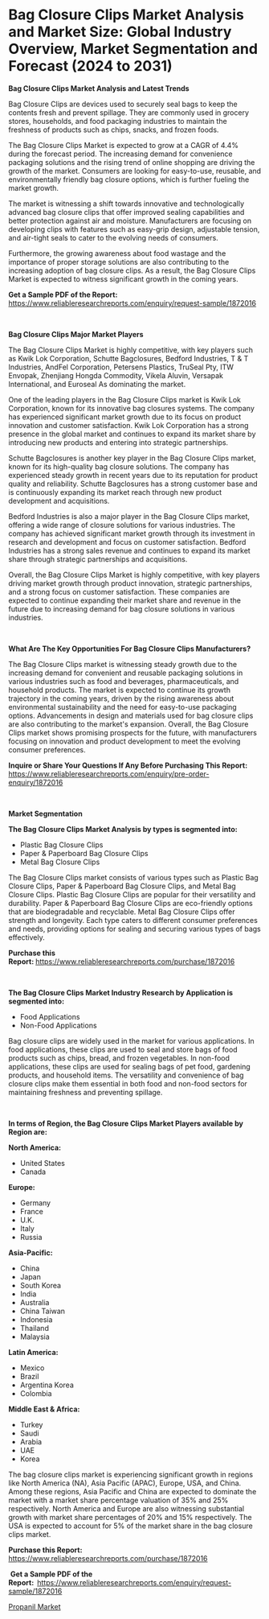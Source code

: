 <p><h1>Bag Closure Clips Market Analysis and Market Size: Global Industry Overview, Market Segmentation and Forecast (2024 to 2031)</h1></p><p><strong>Bag Closure Clips Market Analysis and Latest Trends</strong></p>
<p><p>Bag Closure Clips are devices used to securely seal bags to keep the contents fresh and prevent spillage. They are commonly used in grocery stores, households, and food packaging industries to maintain the freshness of products such as chips, snacks, and frozen foods.</p><p>The Bag Closure Clips Market is expected to grow at a CAGR of 4.4% during the forecast period. The increasing demand for convenience packaging solutions and the rising trend of online shopping are driving the growth of the market. Consumers are looking for easy-to-use, reusable, and environmentally friendly bag closure options, which is further fueling the market growth.</p><p>The market is witnessing a shift towards innovative and technologically advanced bag closure clips that offer improved sealing capabilities and better protection against air and moisture. Manufacturers are focusing on developing clips with features such as easy-grip design, adjustable tension, and air-tight seals to cater to the evolving needs of consumers.</p><p>Furthermore, the growing awareness about food wastage and the importance of proper storage solutions are also contributing to the increasing adoption of bag closure clips. As a result, the Bag Closure Clips Market is expected to witness significant growth in the coming years.</p></p>
<p><strong>Get a Sample PDF of the Report:&nbsp;</strong> <a href="https://www.reliableresearchreports.com/enquiry/request-sample/1872016">https://www.reliableresearchreports.com/enquiry/request-sample/1872016</a></p>
<p>&nbsp;</p>
<p><strong>Bag Closure Clips Major Market Players</strong></p>
<p><p>The Bag Closure Clips Market is highly competitive, with key players such as Kwik Lok Corporation, Schutte Bagclosures, Bedford Industries, T & T Industries, AndFel Corporation, Petersens Plastics, TruSeal Pty, ITW Envopak, Zhenjiang Hongda Commodity, Vikela Aluvin, Versapak International, and Euroseal As dominating the market.</p><p>One of the leading players in the Bag Closure Clips market is Kwik Lok Corporation, known for its innovative bag closures systems. The company has experienced significant market growth due to its focus on product innovation and customer satisfaction. Kwik Lok Corporation has a strong presence in the global market and continues to expand its market share by introducing new products and entering into strategic partnerships.</p><p>Schutte Bagclosures is another key player in the Bag Closure Clips market, known for its high-quality bag closure solutions. The company has experienced steady growth in recent years due to its reputation for product quality and reliability. Schutte Bagclosures has a strong customer base and is continuously expanding its market reach through new product development and acquisitions.</p><p>Bedford Industries is also a major player in the Bag Closure Clips market, offering a wide range of closure solutions for various industries. The company has achieved significant market growth through its investment in research and development and focus on customer satisfaction. Bedford Industries has a strong sales revenue and continues to expand its market share through strategic partnerships and acquisitions.</p><p>Overall, the Bag Closure Clips Market is highly competitive, with key players driving market growth through product innovation, strategic partnerships, and a strong focus on customer satisfaction. These companies are expected to continue expanding their market share and revenue in the future due to increasing demand for bag closure solutions in various industries.</p></p>
<p>&nbsp;</p>
<p><strong>What Are The Key Opportunities For Bag Closure Clips Manufacturers?</strong></p>
<p><p>The Bag Closure Clips market is witnessing steady growth due to the increasing demand for convenient and reusable packaging solutions in various industries such as food and beverages, pharmaceuticals, and household products. The market is expected to continue its growth trajectory in the coming years, driven by the rising awareness about environmental sustainability and the need for easy-to-use packaging options. Advancements in design and materials used for bag closure clips are also contributing to the market's expansion. Overall, the Bag Closure Clips market shows promising prospects for the future, with manufacturers focusing on innovation and product development to meet the evolving consumer preferences.</p></p>
<p><strong>Inquire or Share Your Questions If Any Before Purchasing This Report:</strong> <a href="https://www.reliableresearchreports.com/enquiry/pre-order-enquiry/1872016">https://www.reliableresearchreports.com/enquiry/pre-order-enquiry/1872016</a></p>
<p>&nbsp;</p>
<p><strong>Market Segmentation</strong></p>
<p><strong>The Bag Closure Clips Market Analysis by types is segmented into:</strong></p>
<p><ul><li>Plastic Bag Closure Clips</li><li>Paper & Paperboard Bag Closure Clips</li><li>Metal Bag Closure Clips</li></ul></p>
<p><p>The Bag Closure Clips market consists of various types such as Plastic Bag Closure Clips, Paper & Paperboard Bag Closure Clips, and Metal Bag Closure Clips. Plastic Bag Closure Clips are popular for their versatility and durability. Paper & Paperboard Bag Closure Clips are eco-friendly options that are biodegradable and recyclable. Metal Bag Closure Clips offer strength and longevity. Each type caters to different consumer preferences and needs, providing options for sealing and securing various types of bags effectively.</p></p>
<p><strong>Purchase this Report:&nbsp;</strong><a href="https://www.reliableresearchreports.com/purchase/1872016">https://www.reliableresearchreports.com/purchase/1872016</a></p>
<p>&nbsp;</p>
<p><strong>The Bag Closure Clips Market Industry Research by Application is segmented into:</strong></p>
<p><ul><li>Food Applications</li><li>Non-Food Applications</li></ul></p>
<p><p>Bag closure clips are widely used in the market for various applications. In food applications, these clips are used to seal and store bags of food products such as chips, bread, and frozen vegetables. In non-food applications, these clips are used for sealing bags of pet food, gardening products, and household items. The versatility and convenience of bag closure clips make them essential in both food and non-food sectors for maintaining freshness and preventing spillage.</p></p>
<p>&nbsp;</p>
<p><strong>In terms of Region, the Bag Closure Clips Market Players available by Region are:</strong></p>
<p>
    <p> <strong> North America: </strong>
        <ul>
            <li>United States</li>
            <li>Canada</li>
        </ul>
        </p> 
    <p> <strong> Europe: </strong>
        <ul>
            <li>Germany</li>
            <li>France</li>
            <li>U.K.</li>
            <li>Italy</li>
            <li>Russia</li>
        </ul>
        </p> 
    <p> <strong> Asia-Pacific: </strong>
        <ul>
            <li>China</li>
            <li>Japan</li>
            <li>South Korea</li>
            <li>India</li>
            <li>Australia</li>
            <li>China Taiwan</li>
            <li>Indonesia</li>
            <li>Thailand</li>
            <li>Malaysia</li>
        </ul>
        </p> 
    <p> <strong> Latin America: </strong>
        <ul>
            <li>Mexico</li>
            <li>Brazil</li>
            <li>Argentina Korea</li>
            <li>Colombia</li>
        </ul>
        </p> 
    <p> <strong> Middle East & Africa: </strong>
        <ul>
            <li>Turkey</li>
            <li>Saudi</li>
            <li>Arabia</li>
            <li>UAE</li>
            <li>Korea</li>
        </ul>
    </p>
    </p>
<p><p>The bag closure clips market is experiencing significant growth in regions like North America (NA), Asia Pacific (APAC), Europe, USA, and China. Among these regions, Asia Pacific and China are expected to dominate the market with a market share percentage valuation of 35% and 25% respectively. North America and Europe are also witnessing substantial growth with market share percentages of 20% and 15% respectively. The USA is expected to account for 5% of the market share in the bag closure clips market.</p></p>
<p><strong>Purchase this Report: </strong><a href="https://www.reliableresearchreports.com/purchase/1872016">https://www.reliableresearchreports.com/purchase/1872016</a></p>
<p>&nbsp;<strong>Get a Sample PDF of the Report:&nbsp;&nbsp;</strong><a href="https://www.reliableresearchreports.com/enquiry/request-sample/1872016">https://www.reliableresearchreports.com/enquiry/request-sample/1872016</a></p>
<p><strong></strong></p>
<p><p><a href="https://invited-way-688.notion.site/Propanil-Market-Size-Focuses-on-Market-Dynamics-In-Depth-Analysis-and-Future-Projections-of-its-Mar-9f7cd19f914c4423955b807f43e97943">Propanil Market</a></p></p>